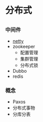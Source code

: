 # 分布式
##
### 中间件
* [netty](https://github.com/GitOrgLan/interview/blob/master/distributed/netty/index.md)
* zookeeper
	* 配置管理
	* 集群管理
	* 分布式锁
* Dubbo
* redis
### 概念
* Paxos
* 分布式事物
* 分库分表